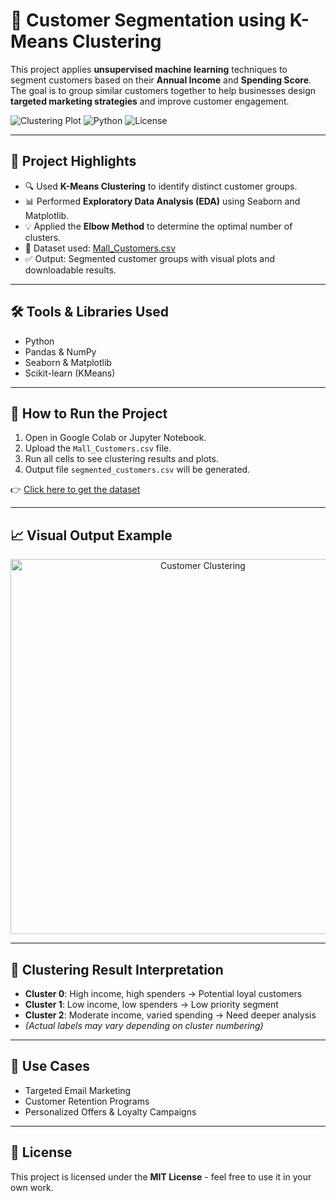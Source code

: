 # 🧠 Customer Segmentation using K-Means Clustering

This project applies **unsupervised machine learning** techniques to segment customers based on their **Annual Income** and **Spending Score**. The goal is to group similar customers together to help businesses design **targeted marketing strategies** and improve customer engagement.

![Clustering Plot](https://img.shields.io/badge/Machine%20Learning-KMeans-blue) ![Python](https://img.shields.io/badge/Language-Python-green) ![License](https://img.shields.io/badge/License-MIT-yellow)

---

## 📌 Project Highlights

- 🔍 Used **K-Means Clustering** to identify distinct customer groups.
- 📊 Performed **Exploratory Data Analysis (EDA)** using Seaborn and Matplotlib.
- 💡 Applied the **Elbow Method** to determine the optimal number of clusters.
- 📁 Dataset used: [Mall_Customers.csv](https://www.kaggle.com/datasets/vjchoudhary7/customer-segmentation-tutorial-in-python)
- ✅ Output: Segmented customer groups with visual plots and downloadable results.

---

## 🛠️ Tools & Libraries Used

- Python
- Pandas & NumPy
- Seaborn & Matplotlib
- Scikit-learn (KMeans)

---

## 🚀 How to Run the Project

1. Open in Google Colab or Jupyter Notebook.
2. Upload the `Mall_Customers.csv` file.
3. Run all cells to see clustering results and plots.
4. Output file `segmented_customers.csv` will be generated.

👉 [Click here to get the dataset](https://www.kaggle.com/datasets/vjchoudhary7/customer-segmentation-tutorial-in-python)

---

## 📈 Visual Output Example

<p align="center">
  <img src="https://i.imgur.com/1m2hxDf.png" alt="Customer Clustering" width="600">
</p>

---

## 🧠 Clustering Result Interpretation

- **Cluster 0**: High income, high spenders → Potential loyal customers
- **Cluster 1**: Low income, low spenders → Low priority segment
- **Cluster 2**: Moderate income, varied spending → Need deeper analysis
- *(Actual labels may vary depending on cluster numbering)*

---

## 📌 Use Cases

- Targeted Email Marketing
- Customer Retention Programs
- Personalized Offers & Loyalty Campaigns

---

## 📄 License

This project is licensed under the **MIT License** - feel free to use it in your own work.
